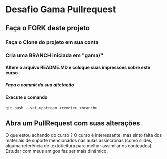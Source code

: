 # Desafio Gama Pullrequest

## Faça o FORK deste projeto

### Faça o Clone do projeto em sua conta

### Cria uma BRANCH iniciada em "gama/"

#### Altere o arquivo README.MD e coloque suas impressões sobre este curso

##### Faça o commit da sua altetação

#### Execute o comando

`git push --set-upstream <remote> <branch>`

## Abra um PullRequest com suas alterações

O que estou achando do curso ?
O curso é interessante, mas sinto falta dos materiais de suporte mencionados nas aulas assíncronas (como slides, alguma referência de texto/leitura para melhor assimilar os conteúdos). Estudar com meus amigos faz ser mais dinâmico.

